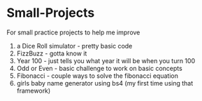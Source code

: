 # Small-Projects
For small practice projects to help me improve

1) a Dice Roll simulator - pretty basic code
2) FizzBuzz - gotta know it 
3) Year 100 - just tells you what year it will be when you turn 100
4) Odd or Even - basic challenge to work on basic concepts
5) Fibonacci - couple ways to solve the fibonacci equation
6) girls baby name generator using bs4 (my first time using that framework)
